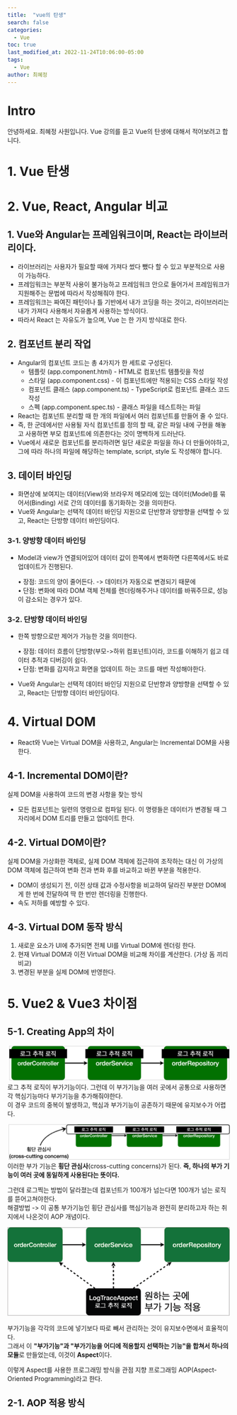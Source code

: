 ```yaml
---
title:  "vue의 탄생"
search: false
categories: 
  - Vue
toc: true  
last_modified_at: 2022-11-24T10:06:00-05:00
tags:
  - Vue
author: 최혜정
---
```


# Intro
안녕하세요. 최혜정 사원입니다.
Vue 강의를 듣고 Vue의 탄생에 대해서 적어보려고 합니다.  


# 1. Vue 탄생


# 2. Vue, React, Angular 비교

## 1. Vue와 Angular는 프레임워크이며, React는 라이브러리이다.
  - 라이브러리는 사용자가 필요할 때에 가져다 썼다 뺐다 할 수 있고 부분적으로 사용이 가능하다.
  - 프레임워크는 부분적 사용이 불가능하고 프레임워크 안으로 들어가서 프레임워크가 지원해주는 문법에 따라서 작성해줘야 한다.
  - 프레임워크는 짜여진 패턴이나 틀 기반에서 내가 코딩을 하는 것이고, 라이브러리는 내가 가져다 사용해서 자유롭게 사용하는 방식이다.
  - 따라서 React 는 자유도가 높으며, Vue 는 한 가지 방식대로 한다.

## 2. 컴포넌트 분리 작업
  - Angular의 컴포넌트 코드는 총 4가지가 한 세트로 구성된다.
    - 템플릿 (app.component.html) - HTML로 컴포넌트 템플릿을 작성
    - 스타일 (app.component.css) - 이 컴포넌트에만 적용되는 CSS 스타일 작성
    - 컴포넌트 클래스 (app.component.ts) - TypeScript로 컴포넌트 클래스 코드 작성
    - 스펙 (app.component.spec.ts) - 클래스 파일을 테스트하는 파일       
  - React는 컴포넌트 분리할 때 한 개의 파일에서 여러 컴포넌트를 만들어 줄 수 있다.
  - 즉, 한 군데에서만 사용될 자식 컴포넌트를 정의 할 때, 같은 파일 내에 구현을 해놓고 사용하면 부모 컴포넌트에 의존한다는 것이 명백하게 드러난다.
  - Vue에서 새로운 컴포넌트를 분리하려면 일단 새로운 파일을 하나 더 만들어야하고, 그에 따라 하나의 파일에 해당하는 template, script, style 도 작성해야 합니다.
  
## 3. 데이터 바인딩
- 화면상에 보여지는 데이터(View)와 브라우저 메모리에 있는 데이터(Model)를 묶어서(Binding) 서로 간의 데이터를 동기화하는 것을 의미한다.
- Vue와 Angular는 선택적 데이터 바인딩 지원으로 단반향과 양방향을 선택할 수 있고, React는 단방향 데이터 바인딩이다.

### 3-1. 양방향 데이터 바인딩
- Model과 view가 연결되어있어 데이터 값이 한쪽에서 변화하면 다른쪽에서도 바로 업데이트가 진행된다.     

  • 장점: 코드의 양이 줄어든다. -> 데이터가 자동으로 변경되기 때문에  
  • 단점: 변화에 따라 DOM 객체 전체를 렌더링해주거나 데이터를 바꿔주므로, 성능이 감소되는 경우가 있다.
 
### 3-2. 단방향 데이터 바인딩
- 한쪽 방향으로만 제어가 가능한 것을 의미한다.      

  • 장점: 데이터 흐름이 단방향(부모->하위 컴포넌트)이라, 코드를 이해하기 쉽고 데이터 추적과 디버깅이 쉽다.    
  • 단점: 변화를 감지하고 화면을 업데이트 하는 코드를 매번 작성해야한다.

- Vue와 Angular는 선택적 데이터 바인딩 지원으로 단반향과 양방향을 선택할 수 있고, React는 단방향 데이터 바인딩이다.

# 4. Virtual DOM
- React와 Vue는 Virtual DOM을 사용하고, Angular는 Incremental DOM을 사용한다.

## 4-1. Incremental DOM이란?
실제 DOM을 사용하여 코드의 변경 사항을 찾는 방식
- 모든 컴포넌트는 일련의 명령으로 컴파일 된다. 이 명령들은 데이터가 변경될 때 그 자리에서 DOM 트리를 만들고 업데이트 한다.

## 4-2. Virtual DOM이란?
실제 DOM을 가상화한 객체로, 실제 DOM 객체에 접근하여 조작하는 대신 이 가상의 DOM 객체에 접근하여 변화 전과 변화 후를 바교하고 바뀐 부분을 적용한다.
- DOM이 생성되기 전, 이전 상태 값과 수정사항을 비교하여 달라진 부분만 DOM에게 한 번에 전달하여 딱 한 번만 렌더링을 진행한다.
- 속도 저하를 예방할 수 있다.

## 4-3. Virtual DOM 동작 방식
1. 새로운 요소가 UI에 추가되면 전체 UI를 Virtual DOM에 렌더링 한다.
2. 현재 Virtual DOM과 이전 Virtual DOM을 비교해 차이를 계산한다. (가상 돔 끼리 비교)
3. 변경된 부분을 실제 DOM에 반영한다.

# 5. Vue2 & Vue3 차이점

## 5-1. Creating App의 차이











![캡처1](./core/image/캡처1.PNG)  
로그 추적 로직이 부가기능이다. 그런데 이 부가기능을 여러 곳에서 공통으로 사용하면 각 핵심기능마다 부가기능을 추가해줘야한다.  
이 경우 코드의 중복이 발생하고, 핵심과 부가기능이 공존하기 때문에 유지보수가 어렵다.  

![캡처2](./core/image/캡처2.PNG)  
이러한 부가 기능은 **횡단 관심사**(cross-cutting concerns)가 된다.  **즉, 하나의 부가 기능이 여러 곳에 동일하게 사용된다는 뜻이다.**

그런데 로그찍는 방법이 달라졌는데 컴포넌트가 100개가 넘는다면 100개가 넘는 로직를 뜯어고쳐야한다.   
해결방법 -> 이 공통 부가기능인 횡단 관심사를 핵심기능과 완전히 분리하고자 하는 취지에서 나온것이 AOP 개념이다.  

![AOP](./core/image/AOP.PNG) 

부가기능을 각각의 코드에 넣기보다 따로 빼서 관리하는 것이 유지보수면에서 효율적이다.   
그래서 이 **"부가기능"과 "부가기능을 어디에 적용할지 선택하는 기능"을 합쳐서 하나의 모듈**로 만들었는데, 이것이 **Aspect**이다.   

이렇게 Aspect를 사용한 프로그래밍 방식을 관점 지향 프로그래밍 AOP(Aspect-Oriented Programming)라고 한다.

## 2-1. AOP 적용 방식
